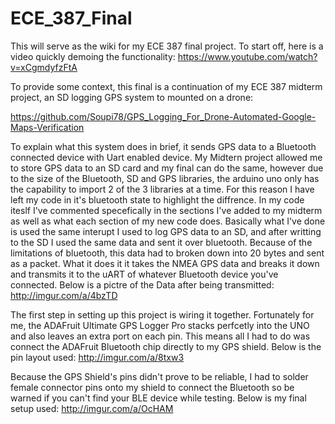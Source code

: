 # ECE_387_Final
This will serve as the wiki for my ECE 387 final project.
To start off, here is a video quickly demoing the functionality:
https://www.youtube.com/watch?v=xCgmdyfzFtA

To provide some context, this final is a continuation of my ECE 387 midterm project, an SD logging GPS system to mounted on a drone:

https://github.com/Soupi78/GPS_Logging_For_Drone-Automated-Google-Maps-Verification

To explain what this system does in brief, it sends GPS data to a Bluetooth connected device with Uart enabled device. 
My Midtern project allowed me to store GPS data to an SD card and my final can do the same, however due to the size of the Bluetooth, SD and GPS libraries, the arduino uno only has the capability to import 2 of the 3 libraries at a time. For this reason I have left my code in it's bluetooth state to highlight the diffrence. In my code iteslf I've commented specefically in the sections I've added to my midterm as well as what each section of my new code does. Basically what I've done is used the same interupt I used to log GPS data to an SD, and after writting to the SD I used the same data and sent it over bluetooth. Because of the limitations of bluetooth, this data had to broken down into 20 bytes and sent as a packet. What it does it it takes the NMEA GPS data and breaks it down and transmits it to the uART of whatever Bluetooth device you've connected. Below is a pictre of the Data after being transmitted:
http://imgur.com/a/4bzTD

The first step in setting up this project is wiring it together. Fortunately for me, the ADAFruit Ultimate GPS Logger Pro stacks perfcetly into the UNO and also leaves an extra port on each pin. This means all I had to do was connect the ADAFruit Bluetooth chip directly to my GPS shield. Below is the pin layout used:
http://imgur.com/a/8txw3

Because the GPS Shield's pins didn't prove to be reliable, I had to solder female connector pins onto my shield to connect the Bluetooth so be warned if you can't find your BLE device while testing. Below is my final setup used:
http://imgur.com/a/OcHAM
